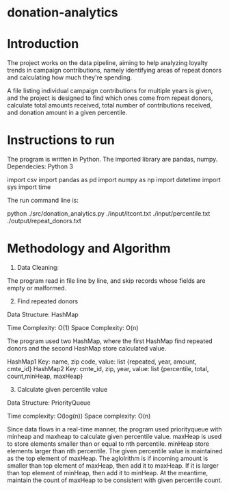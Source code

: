 # donation-analytics

# Introduction

The project works on the data pipeline, aiming to help analyzing loyalty trends in campaign contributions, namely identifying areas of repeat donors and calculating how much they're spending.

A file listing individual campaign contributions for multiple years is given, and the project is designed to find which ones come from repeat donors, calculate total amounts received, total number of contributions received, and donation amount in a given percentile.

# Instructions to run

The program is written in Python. The imported library are pandas, numpy. Dependecies: Python 3

import csv
import pandas as pd
import numpy as np
import datetime
import sys
import time

The run command line is:

python ./src/donation_analytics.py ./input/itcont.txt ./input/percentile.txt ./output/repeat_donors.txt

# Methodology and Algorithm

1. Data Cleaning:

The program read in file line by line, and skip records whose fields are empty or malformed.

2. Find repeated donors

Data Structure: HashMap

Time Complexity: O(1)
Space Complexity: O(n)

The program used two HashMap, where the first HashMap find repeated donors and the second HashMap store calculated value. 

HashMap1 Key: name, zip code, value: list {repeated, year, amount, cmte_id}
HashMap2 Key: cmte_id, zip, year, value: list {percentile, total, count,minHeap, maxHeap}


3. Calculate given percentile value

Data Structure: PriorityQueue

Time complexity: O(log(n))
Space complexity: O(n)

Since data flows in a real-time manner, the program used priorityqueue with minheap and maxheap to calculate given percentile value. maxHeap is used to store elements smaller than or equal to nth percentile. minHeap store elements larger than nth percentile. The given percentile value is maintained as the top element of maxHeap. The aglolrithm is if incoming amount is smaller than top element of maxHeap, then add it to maxHeap. If it is larger than top element of minHeap, then add it to minHeap. At the meantime, maintain the count of maxHeap to be consistent with given percentile count.







